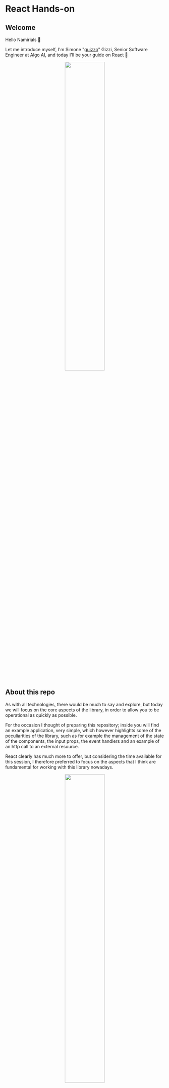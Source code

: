# React Hands-on

## Welcome

Hello Namirials 👋

Let me introduce myself, I'm Simone "[guizzo](https://github.com/guizzo)" Gizzi, Senior Software Engineer at [Algo AI](https://algointerview.it/), and today I'll be your guide on React 🤗

<p align="center">
  <img width="50%" src="https://media.makeameme.org/created/hello-everyone-5b1ccf.jpg">
</p>

## About this repo

As with all technologies, there would be much to say and explore, but today we will focus on the core aspects of the library, in order to allow you to be operational as quickly as possible.

For the occasion I thought of preparing this repository; inside you will find an example application, very simple, which however highlights some of the peculiarities of the library, such as for example the management of the state of the components, the input props, the event handlers and an example of an http call to an external resource.

React clearly has much more to offer, but considering the time available for this session, I therefore preferred to focus on the aspects that I think are fundamental for working with this library nowadays.

<p align="center">
  <img width="50%" src="https://ih1.redbubble.net/image.3548411287.9676/st,small,507x507-pad,600x600,f8f8f8.jpg">
</p>

## Usage

First thing first, open a terminal session and clone this repo, like this:

```shell
$ git clone git@github.com:guizzo/react-hands-on.git
```

Once cloned, move inside the project folder:

```shell
$ cd react-hands-on
```

then install the project dependencies:

```shell
$ npm install
```

and finally, run the project to see it in your browser:

```shell
$ npm start
```

